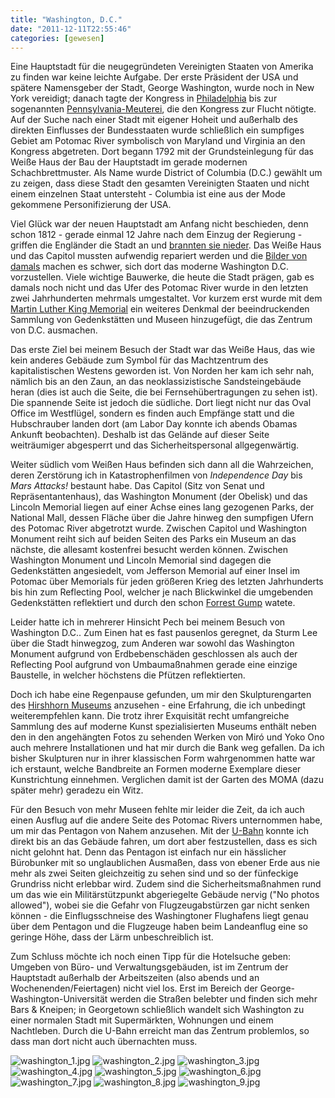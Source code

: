 ```yaml
---
title: "Washington, D.C."
date: "2011-12-11T22:55:46"
categories: [gewesen]
---
```


Eine Hauptstadt für die neugegründeten Vereinigten Staaten von Amerika zu finden war keine leichte Aufgabe. Der erste Präsident der USA und spätere Namensgeber der Stadt, George Washington, wurde noch in New York vereidigt; danach tagte der Kongress in [Philadelphia](/2011/10/09/philadelphia/) bis zur sogenannten [Pennsylvania-Meuterei](http://en.wikipedia.org/wiki/Pennsylvania_Mutiny_of_1783), die den Kongress zur Flucht nötigte. Auf der Suche nach einer Stadt mit eigener Hoheit und außerhalb des direkten Einflusses der Bundesstaaten wurde schließlich ein sumpfiges Gebiet am Potomac River symbolisch von Maryland und Virginia an den Kongress abgetreten. Dort begann 1792 mit der Grundsteinlegung für das Weiße Haus der Bau der Hauptstadt im gerade modernen Schachbrettmuster. Als Name wurde District of Columbia (D.C.) gewählt um zu zeigen, dass diese Stadt den gesamten Vereinigten Staaten und nicht einem einzelnen Staat untersteht - Columbia ist eine aus der Mode gekommene Personifizierung der USA.

Viel Glück war der neuen Hauptstadt am Anfang nicht beschieden, denn schon 1812 - gerade einmal 12 Jahre nach dem Einzug der Regierung - griffen die Engländer die Stadt an und [brannten sie nieder](http://en.wikipedia.org/wiki/Burning_of_Washington). Das Weiße Haus und das Capitol mussten aufwendig repariert werden und die [Bilder von damals](http://visualizingdc.com/) machen es schwer, sich dort das moderne Washington D.C. vorzustellen. Viele wichtige Bauwerke, die heute die Stadt prägen, gab es damals noch nicht und das Ufer des Potomac River wurde in den letzten zwei Jahrhunderten mehrmals umgestaltet. Vor kurzem erst wurde mit dem [Martin Luther King Memorial](http://de.wikipedia.org/wiki/Martin_Luther_King,_Jr._National_Memorial) ein weiteres Denkmal der beeindruckenden Sammlung von Gedenkstätten und Museen hinzugefügt, die das Zentrum von D.C. ausmachen.

Das erste Ziel bei meinem Besuch der Stadt war das Weiße Haus, das wie kein anderes Gebäude zum Symbol für das Machtzentrum des kapitalistischen Westens geworden ist. Von Norden her kam ich sehr nah, nämlich bis an den Zaun, an das neoklassizistische Sandsteingebäude heran (dies ist auch die Seite, die bei Fernsehübertragungen zu sehen ist). Die spannende Seite ist jedoch die südliche. Dort liegt nicht nur das Oval Office im Westflügel, sondern es finden auch Empfänge statt und die Hubschrauber landen dort (am Labor Day konnte ich abends Obamas Ankunft beobachten). Deshalb ist das Gelände auf dieser Seite weiträumiger abgesperrt und das Sicherheitspersonal allgegenwärtig.

Weiter südlich vom Weißen Haus befinden sich dann all die Wahrzeichen, deren Zerstörung ich in Katastrophenfilmen von *Independence Day* bis *Mars Attacks!* bestaunt habe. Das Capitol (Sitz von Senat und Repräsentantenhaus), das Washington Monument (der Obelisk) und das Lincoln Memorial liegen auf einer Achse eines lang gezogenen Parks, der National Mall, dessen Fläche über die Jahre hinweg den sumpfigen Ufern des Potomac River abgetrotzt wurde. Zwischen Capitol und Washington Monument reiht sich auf beiden Seiten des Parks ein Museum an das nächste, die allesamt kostenfrei besucht werden können. Zwischen Washington Monument und Lincoln Memorial sind dagegen die Gedenkstätten angesiedelt, vom Jefferson Memorial auf einer Insel im Potomac über Memorials für jeden größeren Krieg des letzten Jahrhunderts bis hin zum Reflecting Pool, welcher je nach Blickwinkel die umgebenden Gedenkstätten reflektiert und durch den schon [Forrest Gump](http://www.youtube.com/watch?v=tPji0Mizhqc) watete.

Leider hatte ich in mehrerer Hinsicht Pech bei meinem Besuch von Washington D.C.. Zum Einen hat es fast pausenlos geregnet, da Sturm Lee über die Stadt hinwegzog, zum Anderen war sowohl das Washington Monument aufgrund von Erdbebenschäden geschlossen als auch der Reflecting Pool aufgrund von Umbaumaßnahmen gerade eine einzige Baustelle, in welcher höchstens die Pfützen reflektierten.

Doch ich habe eine Regenpause gefunden, um mir den Skulpturengarten des [Hirshhorn Museums](http://hirshhorn.si.edu/) anzusehen - eine Erfahrung, die ich unbedingt weiterempfehlen kann. Die trotz ihrer Exquisität recht umfangreiche Sammlung des auf moderne Kunst spezialisierten Museums enthält neben den in den angehängten Fotos zu sehenden Werken von Miró und Yoko Ono auch mehrere Installationen und hat mir durch die Bank weg gefallen. Da ich bisher Skulpturen nur in ihrer klassischen Form wahrgenommen hatte war ich erstaunt, welche Bandbreite an Formen moderne Exemplare dieser Kunstrichtung einnehmen. Verglichen damit ist der Garten des MOMA (dazu später mehr) geradezu ein Witz.

Für den Besuch von mehr Museen fehlte mir leider die Zeit, da ich auch einen Ausflug auf die andere Seite des Potomac Rivers unternommen habe, um mir das Pentagon von Nahem anzusehen. Mit der [U-Bahn](/2011/09/06/washington-d-c-und-die-fallout-brille/) konnte ich direkt bis an das Gebäude fahren, um dort aber festzustellen, dass es sich nicht gelohnt hat. Denn das Pentagon ist einfach nur ein hässlicher Bürobunker mit so unglaublichen Ausmaßen, dass von ebener Erde aus nie mehr als zwei Seiten gleichzeitig zu sehen sind und so der fünfeckige Grundriss nicht erlebbar wird. Zudem sind die Sicherheitsmaßnahmen rund um das wie ein Militärstützpunkt abgeriegelte Gebäude nervig ("No photos allowed"), wobei sie die Gefahr von Flugzeugabstürzen gar nicht senken können - die Einflugsschneise des Washingtoner Flughafens liegt genau über dem Pentagon und die Flugzeuge haben beim Landeanflug eine so geringe Höhe, dass der Lärm unbeschreiblich ist.

Zum Schluss möchte ich noch einen Tipp für die Hotelsuche geben: Umgeben von Büro- und Verwaltungsgebäuden, ist im Zentrum der Hauptstadt außerhalb der Arbeitszeiten (also abends und an Wochenenden/Feiertagen) nicht viel los. Erst im Bereich der George-Washington-Universität werden die Straßen belebter und finden sich mehr Bars & Kneipen; in Georgetown schließlich wandelt sich Washington zu einer normalen Stadt mit Supermärkten, Wohnungen und einem Nachtleben. Durch die U-Bahn erreicht man das Zentrum problemlos, so dass man dort nicht auch übernachten muss.

![washington_1.jpg](washington_1.jpg)
![washington_2.jpg](washington_2.jpg)
![washington_3.jpg](washington_3.jpg)
![washington_4.jpg](washington_4.jpg)
![washington_5.jpg](washington_5.jpg)
![washington_6.jpg](washington_6.jpg)
![washington_7.jpg](washington_7.jpg)
![washington_8.jpg](washington_8.jpg)
![washington_9.jpg](washington_9.jpg)
